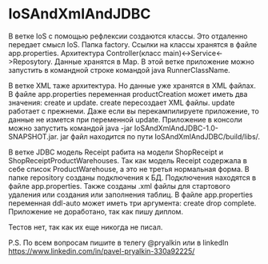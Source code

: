 # IoSAndXmlAndJDBC

В ветке IoS с помощью рефлексии создаются классы. Это отдаленно передает смысл IoS. Папка factory. Ссылки на классы хранятся в файле app.properties. 
Архитектура Controller(класс main)<->Service<->Reposytory. Данные хранятся в Map. 
В этой ветке приложение можно запустить в командной строке командой java RunnerClassName.

В ветке XML таже архитектура. Но данные уже хранятся в XML файлах. В файле app.properties переменная productCreation может иметь два значения: create и update.
create пересоздает XML файлы. update работает с прежнеми. Даже если вы перекампилируете приложение, то данные не измется при переменной update. 
Приложение в консоли можно запустить командой java -jar IoSAndXmlAndJDBC-1.0-SNAPSHOT.jar. jar файл находится по пути IoSAndXmlAndJDBC/build/libs/.

В ветке JDBC модель Receipt рабита на модели ShopReceipt и ShopReceiptProductWarehouses. Так как модель Receipt содержала в себе список ProductWarehouse, 
а это не третья нормальная форма. В папке repository созданы подключения к БД. Подключения находятся в файле app.properties. 
Также созданы .xml файлы для стартового удаления или создания или заполнения таблиц. 
В файле app.properties переменная ddl-auto может иметь три аргумента: create drop complete. Приложение не доработано, так как пишу диплом.

Тестов нет, так как их еще никогда не писал.

P.S. По всем вопросам пишите в телегу @pryalkin или в linkedIn https://www.linkedin.com/in/pavel-pryalkin-330a92225/ 


